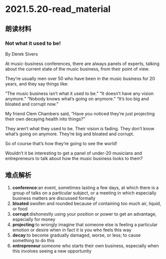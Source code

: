 # 2021.5.20-read_material

## 朗读材料

### Not what it used to be!

By Derek Sivers

At music-business conferences, there are always panels of experts, talking about the current state of the music business, from their point of view.

They’re usually men over 50 who have been in the music business for 20 years, and they say things like:

“The music business isn’t what it used to be.”
“It doesn’t have any vision anymore.”
“Nobody knows what’s going on anymore.”
“It’s too big and bloated and corrupt now.”

My friend Clem Chambers said, “Have you noticed they’re just projecting their own decaying health into things?”

They aren’t what they used to be.
Their vision is fading.
They don’t know what’s going on anymore.
They’re big and bloated and corrupt.

So of course that’s how they’re going to see the world!

Wouldn’t it be interesting to get a panel of under-20 musicians and entrepreneurs to talk about how the music business looks to them?

## 难点解析
1. **conference**:an event, sometimes lasting a few days, at which there is a group of talks on a particular subject, or a meeting in which especially business matters are discussed formally
2. **bloated**:swollen and rounded because of containing too much air, liquid, or food
3. **corrupt**:dishonestly using your position or power to get an advantage, especially for money
4. **projecting**:to wrongly imagine that someone else is feeling a particular emotion or desire when in fact it is you who feels this way
5. **decay**:to become gradually damaged, worse, or less; to cause something to do this
6. **entrepreneur**:someone who starts their own business, especially when this involves seeing a new opportunity